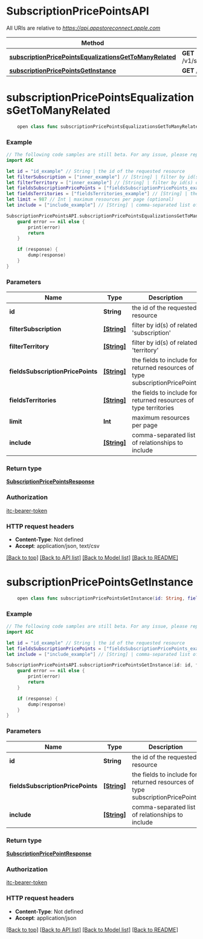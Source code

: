 # SubscriptionPricePointsAPI

All URIs are relative to *https://api.appstoreconnect.apple.com*

Method | HTTP request | Description
------------- | ------------- | -------------
[**subscriptionPricePointsEqualizationsGetToManyRelated**](SubscriptionPricePointsAPI.md#subscriptionpricepointsequalizationsgettomanyrelated) | **GET** /v1/subscriptionPricePoints/{id}/equalizations | 
[**subscriptionPricePointsGetInstance**](SubscriptionPricePointsAPI.md#subscriptionpricepointsgetinstance) | **GET** /v1/subscriptionPricePoints/{id} | 


# **subscriptionPricePointsEqualizationsGetToManyRelated**
```swift
    open class func subscriptionPricePointsEqualizationsGetToManyRelated(id: String, filterSubscription: [String]? = nil, filterTerritory: [String]? = nil, fieldsSubscriptionPricePoints: [FieldsSubscriptionPricePoints_subscriptionPricePointsEqualizationsGetToManyRelated]? = nil, fieldsTerritories: [FieldsTerritories_subscriptionPricePointsEqualizationsGetToManyRelated]? = nil, limit: Int? = nil, include: [Include_subscriptionPricePointsEqualizationsGetToManyRelated]? = nil, completion: @escaping (_ data: SubscriptionPricePointsResponse?, _ error: Error?) -> Void)
```



### Example
```swift
// The following code samples are still beta. For any issue, please report via http://github.com/OpenAPITools/openapi-generator/issues/new
import ASC

let id = "id_example" // String | the id of the requested resource
let filterSubscription = ["inner_example"] // [String] | filter by id(s) of related 'subscription' (optional)
let filterTerritory = ["inner_example"] // [String] | filter by id(s) of related 'territory' (optional)
let fieldsSubscriptionPricePoints = ["fieldsSubscriptionPricePoints_example"] // [String] | the fields to include for returned resources of type subscriptionPricePoints (optional)
let fieldsTerritories = ["fieldsTerritories_example"] // [String] | the fields to include for returned resources of type territories (optional)
let limit = 987 // Int | maximum resources per page (optional)
let include = ["include_example"] // [String] | comma-separated list of relationships to include (optional)

SubscriptionPricePointsAPI.subscriptionPricePointsEqualizationsGetToManyRelated(id: id, filterSubscription: filterSubscription, filterTerritory: filterTerritory, fieldsSubscriptionPricePoints: fieldsSubscriptionPricePoints, fieldsTerritories: fieldsTerritories, limit: limit, include: include) { (response, error) in
    guard error == nil else {
        print(error)
        return
    }

    if (response) {
        dump(response)
    }
}
```

### Parameters

Name | Type | Description  | Notes
------------- | ------------- | ------------- | -------------
 **id** | **String** | the id of the requested resource | 
 **filterSubscription** | [**[String]**](String.md) | filter by id(s) of related &#39;subscription&#39; | [optional] 
 **filterTerritory** | [**[String]**](String.md) | filter by id(s) of related &#39;territory&#39; | [optional] 
 **fieldsSubscriptionPricePoints** | [**[String]**](String.md) | the fields to include for returned resources of type subscriptionPricePoints | [optional] 
 **fieldsTerritories** | [**[String]**](String.md) | the fields to include for returned resources of type territories | [optional] 
 **limit** | **Int** | maximum resources per page | [optional] 
 **include** | [**[String]**](String.md) | comma-separated list of relationships to include | [optional] 

### Return type

[**SubscriptionPricePointsResponse**](SubscriptionPricePointsResponse.md)

### Authorization

[itc-bearer-token](../README.md#itc-bearer-token)

### HTTP request headers

 - **Content-Type**: Not defined
 - **Accept**: application/json, text/csv

[[Back to top]](#) [[Back to API list]](../README.md#documentation-for-api-endpoints) [[Back to Model list]](../README.md#documentation-for-models) [[Back to README]](../README.md)

# **subscriptionPricePointsGetInstance**
```swift
    open class func subscriptionPricePointsGetInstance(id: String, fieldsSubscriptionPricePoints: [FieldsSubscriptionPricePoints_subscriptionPricePointsGetInstance]? = nil, include: [Include_subscriptionPricePointsGetInstance]? = nil, completion: @escaping (_ data: SubscriptionPricePointResponse?, _ error: Error?) -> Void)
```



### Example
```swift
// The following code samples are still beta. For any issue, please report via http://github.com/OpenAPITools/openapi-generator/issues/new
import ASC

let id = "id_example" // String | the id of the requested resource
let fieldsSubscriptionPricePoints = ["fieldsSubscriptionPricePoints_example"] // [String] | the fields to include for returned resources of type subscriptionPricePoints (optional)
let include = ["include_example"] // [String] | comma-separated list of relationships to include (optional)

SubscriptionPricePointsAPI.subscriptionPricePointsGetInstance(id: id, fieldsSubscriptionPricePoints: fieldsSubscriptionPricePoints, include: include) { (response, error) in
    guard error == nil else {
        print(error)
        return
    }

    if (response) {
        dump(response)
    }
}
```

### Parameters

Name | Type | Description  | Notes
------------- | ------------- | ------------- | -------------
 **id** | **String** | the id of the requested resource | 
 **fieldsSubscriptionPricePoints** | [**[String]**](String.md) | the fields to include for returned resources of type subscriptionPricePoints | [optional] 
 **include** | [**[String]**](String.md) | comma-separated list of relationships to include | [optional] 

### Return type

[**SubscriptionPricePointResponse**](SubscriptionPricePointResponse.md)

### Authorization

[itc-bearer-token](../README.md#itc-bearer-token)

### HTTP request headers

 - **Content-Type**: Not defined
 - **Accept**: application/json

[[Back to top]](#) [[Back to API list]](../README.md#documentation-for-api-endpoints) [[Back to Model list]](../README.md#documentation-for-models) [[Back to README]](../README.md)

